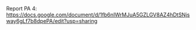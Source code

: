 Report PA 4:
https://docs.google.com/document/d/1fb6nIWrMJuA5GZLGV8AZ4hDtSNjsway6gLf7b8dpePA/edit?usp=sharing
